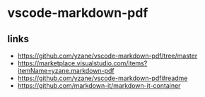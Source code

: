 # vscode-markdown-pdf

## links

* https://github.com/yzane/vscode-markdown-pdf/tree/master
* https://marketplace.visualstudio.com/items?itemName=yzane.markdown-pdf
* https://github.com/yzane/vscode-markdown-pdf#readme
* https://github.com/markdown-it/markdown-it-container
